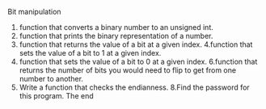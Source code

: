 Bit manipulation
1. function that converts a binary number to an unsigned int.
2. function that prints the binary representation of a number.
3. function that returns the value of a bit at a given index.
4.function that sets the value of a bit to 1 at a given index.
5. function that sets the value of a bit to 0 at a given index.
6.function that returns the number of bits you would need to flip to get from one number to another.
7. Write a function that checks the endianness.
8.Find the password for this program.
The end

